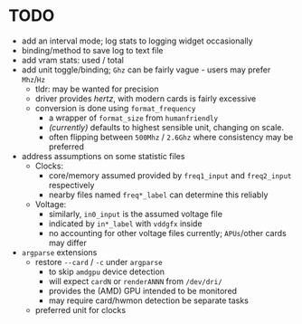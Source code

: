 # TODO

- add an interval mode; log stats to logging widget occasionally
- binding/method to save log to text file
- add vram stats: used / total
- add unit toggle/binding; `Ghz` can be fairly vague - users may prefer `Mhz`/`Hz`
  - tldr: may be wanted for precision
  - driver provides *hertz*, with modern cards is fairly excessive
  - conversion is done using `format_frequency`
    - a wrapper of `format_size` from `humanfriendly`
    - *(currently)* defaults to highest sensible unit, changing on scale.
    - often flipping between `500Mhz` / `2.6Ghz` where consistency may be preferred
- address assumptions on some statistic files
  - Clocks:
    - core/memory assumed provided by `freq1_input` and `freq2_input` respectively
    - nearby files named `freq*_label` can determine this reliably
  - Voltage:
    - similarly, `in0_input` is the assumed voltage file
    - indicated by `in*_label` with `vddgfx` inside
    - no accounting for other voltage files currently; `APUs`/other cards may differ
- `argparse` extensions
  - restore `--card` / `-c` under `argparse`
    - to skip `amdgpu` device detection
    - will expect `cardN` or `renderANNN` from `/dev/dri/`
    - provides the (AMD) GPU intended to be monitored
    - may require card/hwmon detection be separate tasks
  - preferred unit for clocks
